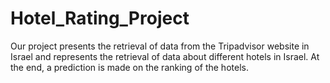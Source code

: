 # Hotel_Rating_Project
Our project presents the retrieval of data from the Tripadvisor website in Israel and represents the retrieval of data about different hotels in Israel.
At the end, a prediction is made on the ranking of the hotels.

